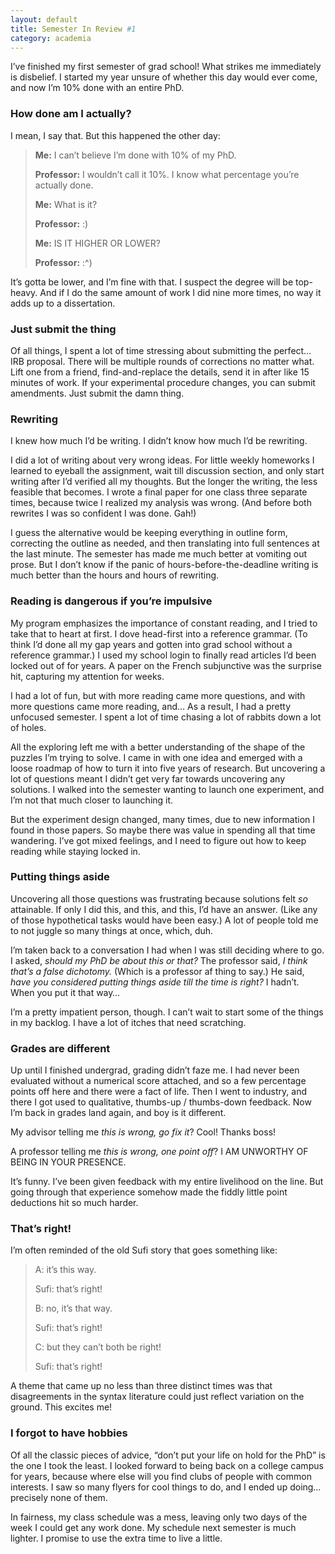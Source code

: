 ```yaml
---
layout: default
title: Semester In Review #1
category: academia
---
```


I’ve finished my first semester of grad school! What strikes me immediately is disbelief. I started my year unsure of whether this day would ever come, and now I’m 10% done with an entire PhD.

### How done am I actually?

I mean, I say that. But this happened the other day:

> **Me:** I can’t believe I’m done with 10% of my PhD.
> 
> **Professor:** I wouldn’t call it 10%. I know what percentage you’re actually done.
> 
> **Me:** What is it?
> 
> **Professor:** :)
> 
> **Me:** IS IT HIGHER OR LOWER?
> 
> **Professor:** :^)

It’s gotta be lower, and I’m fine with that. I suspect the degree will be top-heavy. And if I do the same amount of work I did nine more times, no way it adds up to a dissertation.

### Just submit the thing

Of all things, I spent a lot of time stressing about submitting the perfect… IRB proposal. There will be multiple rounds of corrections no matter what. Lift one from a friend, find-and-replace the details, send it in after like 15 minutes of work. If your experimental procedure changes, you can submit amendments. Just submit the damn thing.

### Rewriting

I knew how much I’d be writing. I didn’t know how much I’d be rewriting.

I did a lot of writing about very wrong ideas. For little weekly homeworks I learned to eyeball the assignment, wait till discussion section, and only start writing after I’d verified all my thoughts. But the longer the writing, the less feasible that becomes. I wrote a final paper for one class three separate times, because twice I realized my analysis was wrong. (And before both rewrites I was so confident I was done. Gah!)

I guess the alternative would be keeping everything in outline form, correcting the outline as needed, and then translating into full sentences at the last minute. The semester has made me much better at vomiting out prose. But I don’t know if the panic of hours-before-the-deadline writing is much better than the hours and hours of rewriting.

### Reading is dangerous if you’re impulsive

My program emphasizes the importance of constant reading, and I tried to take that to heart at first. I dove head-first into a reference grammar. (To think I’d done all my gap years and gotten into grad school without a reference grammar.) I used my school login to finally read articles I’d been locked out of for years. A paper on the French subjunctive was the surprise hit, capturing my attention for weeks.

I had a lot of fun, but with more reading came more questions, and with more questions came more reading, and… As a result, I had a pretty unfocused semester. I spent a lot of time chasing a lot of rabbits down a lot of holes.

All the exploring left me with a better understanding of the shape of the puzzles I’m trying to solve. I came in with one idea and emerged with a loose roadmap of how to turn it into five years of research. But uncovering a lot of questions meant I didn’t get very far towards uncovering any solutions. I walked into the semester wanting to launch one experiment, and I’m not that much closer to launching it.

But the experiment design changed, many times, due to new information I found in those papers. So maybe there was value in spending all that time wandering. I’ve got mixed feelings, and I need to figure out how to keep reading while staying locked in.

### Putting things aside

Uncovering all those questions was frustrating because solutions felt _so_ attainable. If only I did this, and this, and this, I’d have an answer. (Like any of those hypothetical tasks would have been easy.) A lot of people told me to not juggle so many things at once, which, duh.

I’m taken back to a conversation I had when I was still deciding where to go. I asked, _should my PhD be about this or that?_ The professor said, _I think that’s a false dichotomy._ (Which is a professor af thing to say.) He said, _have you considered putting things aside till the time is right?_ I hadn’t. When you put it that way…

I’m a pretty impatient person, though. I can’t wait to start some of the things in my backlog. I have a lot of itches that need scratching.

### Grades are different

Up until I finished undergrad, grading didn’t faze me. I had never been evaluated without a numerical score attached, and so a few percentage points off here and there were a fact of life. Then I went to industry, and there I got used to qualitative, thumbs-up / thumbs-down feedback. Now I’m back in grades land again, and boy is it different.

My advisor telling me _this is wrong, go fix it_? Cool! Thanks boss!

A professor telling me _this is wrong, one point off_? I AM UNWORTHY OF BEING IN YOUR PRESENCE.

It’s funny. I’ve been given feedback with my entire livelihood on the line. But going through that experience somehow made the fiddly little point deductions hit so much harder.

### That’s right!

I’m often reminded of the old Sufi story that goes something like:

> A: it’s this way.
> 
> Sufi: that’s right!
> 
> B: no, it’s that way.
> 
> Sufi: that’s right!
> 
> C: but they can’t both be right!
> 
> Sufi: that’s right!

A theme that came up no less than three distinct times was that disagreements in the syntax literature could just reflect variation on the ground. This excites me!

### I forgot to have hobbies

Of all the classic pieces of advice, “don’t put your life on hold for the PhD” is the one I took the least. I looked forward to being back on a college campus for years, because where else will you find clubs of people with common interests. I saw so many flyers for cool things to do, and I ended up doing… precisely none of them.

In fairness, my class schedule was a mess, leaving only two days of the week I could get any work done. My schedule next semester is much lighter. I promise to use the extra time to live a little.
